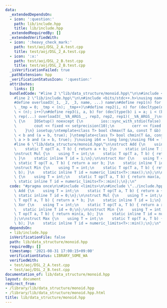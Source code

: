 ```yaml
---
data:
  _extendedDependsOn:
  - icon: ':question:'
    path: lib/include.hpp
    title: lib/include.hpp
  _extendedRequiredBy: []
  _extendedVerifiedWith:
  - icon: ':heavy_check_mark:'
    path: test/aoj/DSL_2_A.test.cpp
    title: test/aoj/DSL_2_A.test.cpp
  - icon: ':x:'
    path: test/aoj/DSL_2_B.test.cpp
    title: test/aoj/DSL_2_B.test.cpp
  _isVerificationFailed: true
  _pathExtension: hpp
  _verificationStatusIcon: ':question:'
  attributes:
    links: []
  bundledCode: "#line 2 \"lib/data_structure/monoid.hpp\"\n\n#include <limits>\n\n\
    #line 2 \"lib/include.hpp\"\n\n#include <bits/stdc++.h>\nusing namespace std;\n\
    #define overload3(_1, _2, _3, name, ...) name\n#define rep1(n) for (decltype(n)\
    \ _tmp = 0; _tmp < (n); _tmp++)\n#define rep2(i, n) for (decltype(n) i = 0; i\
    \ < (n); i++)\n#define rep3(i, a, b) for (decltype(b) i = a; i < (b); i++)\n#define\
    \ rep(...) overload3(__VA_ARGS__, rep3, rep2, rep1)(__VA_ARGS__)\nstruct IOSetup\
    \ {\n    IOSetup() noexcept {\n        ios::sync_with_stdio(false);\n        cin.tie(nullptr);\n\
    \        cout << fixed << setprecision(10);\n        cerr << fixed << setprecision(10);\n\
    \    }\n} iosetup;\ntemplate<class T> bool chmax(T &a, const T &b) { return a\
    \ < b and (a = b, true); }\ntemplate<class T> bool chmin(T &a, const T &b) { return\
    \ a > b and (a = b, true); }\nusing i64 = long long;\nusing f64 = long double;\n\
    #line 6 \"lib/data_structure/monoid.hpp\"\n\nstruct Add {\n    using T = int;\n\
    \    static T op(T a, T b) { return a + b; }\n    static inline T id = 0;\n};\n\
    \nstruct Mul {\n    using T = int;\n    static T op(T a, T b) { return a * b;\
    \ }\n    static inline T id = 1;\n};\n\nstruct Xor {\n    using T = int;\n   \
    \ static T op(T a, T b) { return a xor b; }\n    static inline T id = 0;\n};\n\
    \nstruct Min {\n    using T = int;\n    static T op(T a, T b) { return min(a,\
    \ b); }\n    static inline T id = numeric_limits<T>::max();\n};\n\nstruct Max\
    \ {\n    using T = int;\n    static T op(T a, T b) { return max(a, b); }\n   \
    \ static inline T id = numeric_limits<T>::min();\n};\n"
  code: "#pragma once\n\n#include <limits>\n\n#include \"../include.hpp\"\n\nstruct\
    \ Add {\n    using T = int;\n    static T op(T a, T b) { return a + b; }\n   \
    \ static inline T id = 0;\n};\n\nstruct Mul {\n    using T = int;\n    static\
    \ T op(T a, T b) { return a * b; }\n    static inline T id = 1;\n};\n\nstruct\
    \ Xor {\n    using T = int;\n    static T op(T a, T b) { return a xor b; }\n \
    \   static inline T id = 0;\n};\n\nstruct Min {\n    using T = int;\n    static\
    \ T op(T a, T b) { return min(a, b); }\n    static inline T id = numeric_limits<T>::max();\n\
    };\n\nstruct Max {\n    using T = int;\n    static T op(T a, T b) { return max(a,\
    \ b); }\n    static inline T id = numeric_limits<T>::min();\n};\n"
  dependsOn:
  - lib/include.hpp
  isVerificationFile: false
  path: lib/data_structure/monoid.hpp
  requiredBy: []
  timestamp: '2021-08-31 17:00:15+09:00'
  verificationStatus: LIBRARY_SOME_WA
  verifiedWith:
  - test/aoj/DSL_2_A.test.cpp
  - test/aoj/DSL_2_B.test.cpp
documentation_of: lib/data_structure/monoid.hpp
layout: document
redirect_from:
- /library/lib/data_structure/monoid.hpp
- /library/lib/data_structure/monoid.hpp.html
title: lib/data_structure/monoid.hpp
---
```

